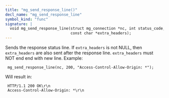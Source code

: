 ```yaml
---
title: "mg_send_response_line()"
decl_name: "mg_send_response_line"
symbol_kind: "func"
signature: |
  void mg_send_response_line(struct mg_connection *nc, int status_code,
                             const char *extra_headers);
---
```


Sends the response status line.
If `extra_headers` is not NULL, then `extra_headers` are also sent
after the response line. `extra_headers` must NOT end end with new line.
Example:

     mg_send_response_line(nc, 200, "Access-Control-Allow-Origin: *");

Will result in:

     HTTP/1.1 200 OK\r\n
     Access-Control-Allow-Origin: *\r\n 

